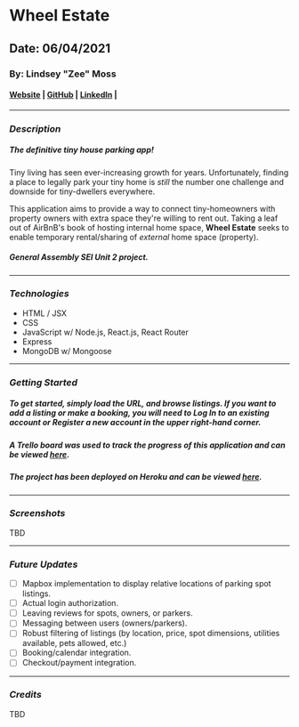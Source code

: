 # Wheel Estate
## Date: 06/04/2021

### By: Lindsey "Zee" Moss


#### [Website](#) | [GitHub](https://github.com/Lindsey-Moss/) | [LinkedIn](https://www.linkedin.com/in/lindsey-zee-moss/) | 
***
### ***Description***
##### The definitive tiny house parking app!
Tiny living has seen ever-increasing growth for years. Unfortunately, finding a place to legally park your tiny home is *still* the number one challenge and downside for tiny-dwellers everywhere.

This application aims to provide a way to connect tiny-homeowners with property owners with extra space they're willing to rent out. Taking a leaf out of AirBnB's book of hosting internal home space, **Wheel Estate** seeks to enable temporary rental/sharing of *external* home space (property).

##### *General Assembly SEI Unit 2 project.*

***

### ***Technologies***
* HTML / JSX
* CSS
* JavaScript w/ Node.js, React.js, React Router
* Express
* MongoDB w/ Mongoose

***

### ***Getting Started***
##### To get started, simply load the URL, and browse listings. If you want to add a listing or make a booking, you will need to Log In to an existing account or Register a new account in the upper right-hand corner.
##### A Trello board was used to track the progress of this application and can be viewed [here](https://trello.com/b/bg4MXsCq/wheel-estate-a-tiny-house-parking-app).
##### The project has been deployed on Heroku and can be viewed [here](#).
***

### ***Screenshots***

TBD
<!-- ##### fdsafdsa
![xxx](#)

##### fdsafdsa
![xxx](#)

##### afdsfdsa
![xxx](#)  -->
***

### ***Future Updates***
- [ ] Mapbox implementation to display relative locations of parking spot listings.
- [ ] Actual login authorization.
- [ ] Leaving reviews for spots, owners, or parkers.
- [ ] Messaging between users (owners/parkers).
- [ ] Robust filtering of listings (by location, price, spot dimensions, utilities available, pets allowed, etc.)
- [ ] Booking/calendar integration.
- [ ] Checkout/payment integration.

***

### ***Credits***

TBD

<!-- **Fonts:** [xxx](#) -->
